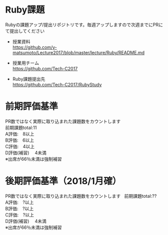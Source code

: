# Ruby課題

Rubyの課題アップ/提出リポジトリです。毎週アップしますので次週までにPRにて提出してください

- 授業資料  
https://github.com/y-matsumoto/Lecture2017/blob/master/lecture/Ruby/README.md

- 授業用チーム  
https://github.com/Tech-C2017

- Ruby課題提出先  
https://github.com/Tech-C2017/RubyStudy

# 前期評価基準
PR数ではなく実際に取り込まれた課題数をカウントします  
前期課題total:11  
A評価:　8以上  
B評価:　6以上  
C評価:　4以上  
D評価(補習)　 4未満  
※出席が66％未満は強制補習  

# 後期評価基準（2018/1月確）
PR数ではなく実際に取り込まれた課題数をカウントします  
前期課題total:??  
A評価:　?以上  
B評価:　?以上  
C評価:　?以上  
D評価(補習)　 4未満  
※出席が66％未満は強制補習  
